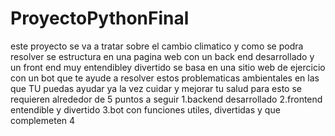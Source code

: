 # ProyectoPythonFinal
este proyecto se va a tratar sobre el cambio climatico y como se podra resolver
se estructura en una pagina web con un back end desarrollado y un front end muy entendibley divertido
se basa en una sitio web de ejercicio con un bot que te ayude a resolver estos problematicas ambientales en las que TU puedas ayudar ya la vez cuidar y mejorar tu salud
para esto se requieren alrededor de 5 puntos a seguir
1.backend desarrollado
2.frontend entendible y divertido
3.bot con funciones utiles, divertidas y que complemeten
4
